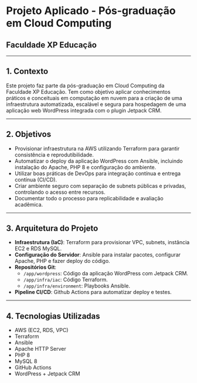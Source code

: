# Projeto Aplicado - Pós-graduação em Cloud Computing  
## Faculdade XP Educação

---

## 1. Contexto

Este projeto faz parte da pós-graduação em Cloud Computing da Faculdade XP Educação. Tem como objetivo aplicar conhecimentos práticos e conceituais em computação em nuvem para a criação de uma infraestrutura automatizada, escalável e segura para hospedagem de uma aplicação web WordPress integrada com o plugin Jetpack CRM.

---

## 2. Objetivos

- Provisionar infraestrutura na AWS utilizando Terraform para garantir consistência e reprodutibilidade.
- Automatizar o deploy da aplicação WordPress com Ansible, incluindo instalação do Apache, PHP 8 e configuração do ambiente.
- Utilizar boas práticas de DevOps para integração contínua e entrega contínua (CI/CD).
- Criar ambiente seguro com separação de subnets públicas e privadas, controlando o acesso entre recursos.
- Documentar todo o processo para replicabilidade e avaliação acadêmica.

---

## 3. Arquitetura do Projeto

- **Infraestrutura (IaC)**: Terraform para provisionar VPC, subnets, instância EC2 e RDS MySQL.
- **Configuração do Servidor**: Ansible para instalar pacotes, configurar Apache, PHP e fazer deploy do código.
- **Repositórios Git**:
  - `/app/wordpress`: Código da aplicação WordPress com Jetpack CRM.
  - `/app/infra/iac`: Código Terraform.
  - `/app/infra/environment`: Playbooks Ansible.
- **Pipeline CI/CD**: Github Actions para automatizar deploy e testes.

---

## 4. Tecnologias Utilizadas

- AWS (EC2, RDS, VPC)
- Terraform
- Ansible
- Apache HTTP Server
- PHP 8
- MySQL 8
- GitHub Actions
- WordPress + Jetpack CRM
